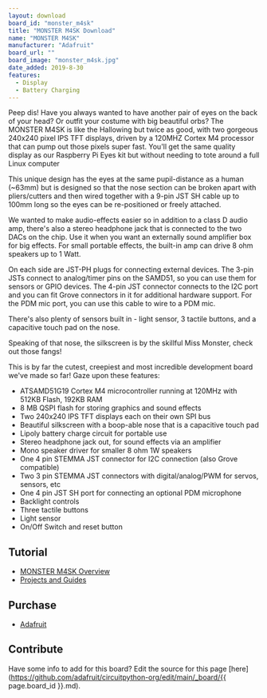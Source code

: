 ```yaml
---
layout: download
board_id: "monster_m4sk"
title: "MONSTER M4SK Download"
name: "MONSTER M4SK"
manufacturer: "Adafruit"
board_url: ""
board_image: "monster_m4sk.jpg"
date_added: 2019-8-30
features:
  - Display
  - Battery Charging
---
```


Peep dis! Have you always wanted to have another pair of eyes on the back of your
head? Or outfit your costume with big beautiful orbs? The MONSTER M4SK is like the
Hallowing but twice as good, with two gorgeous 240x240 pixel IPS TFT displays, driven
by a 120MHZ Cortex M4 processor that can pump out those pixels super fast. You'll get
the same quality display as our Raspberry Pi Eyes kit but without needing to tote
around a full Linux computer

This unique design has the eyes at the same pupil-distance as a human (~63mm) but is
designed so that the nose section can be broken apart with pliers/cutters and then
wired together with a 9-pin JST SH cable up to 100mm long so the eyes can be
re-positioned or freely attached.

We wanted to make audio-effects easier so in addition to a class D audio amp, there's
also a stereo headphone jack that is connected to the two DACs on the chip. Use it
when you want an externally sound amplifier box for big effects. For small portable
effects, the built-in amp can drive 8 ohm speakers up to 1 Watt.

On each side are JST-PH plugs for connecting external devices. The 3-pin JSTs connect
to analog/timer pins on the SAMD51, so you can use them for sensors or GPIO
devices. The 4-pin JST connector connects to the I2C port and you can fit Grove
connectors in it for additional hardware support. For the PDM mic port, you can use
this cable to wire to a PDM mic.

There's also plenty of sensors built in - light sensor, 3 tactile buttons, and a
capacitive touch pad on the nose.

Speaking of that nose, the silkscreen is by the skillful Miss Monster, check out those fangs!

This is by far the cutest, creepiest and most incredible development board we've made so far!
Gaze upon these features:

* ATSAMD51G19 Cortex M4 microcontroller running at 120MHz with 512KB Flash, 192KB RAM
* 8 MB QSPI flash for storing graphics and sound effects
* Two 240x240 IPS TFT displays each on their own SPI bus
* Beautiful silkscreen with a boop-able nose that is a capacitive touch pad
* Lipoly battery charge circuit for portable use
* Stereo headphone jack out, for sound effects via an amplifier
* Mono speaker driver for smaller 8 ohm 1W speakers
* One 4 pin STEMMA JST connector for I2C connection (also Grove compatible)
* Two 3 pin STEMMA JST connectors with digital/analog/PWM for servos, sensors, etc
* One 4 pin JST SH port for connecting an optional PDM microphone
* Backlight controls
* Three tactile buttons
* Light sensor
* On/Off Switch and reset button

## Tutorial

- [MONSTER M4SK Overview](https://learn.adafruit.com/adafruit-monster-m4sk-eyes)
- [Projects and Guides](https://learn.adafruit.com/products/4343/guides)

## Purchase

* [Adafruit](https://www.adafruit.com/product/4343)

## Contribute

Have some info to add for this board? Edit the source for this page [here](https://github.com/adafruit/circuitpython-org/edit/main/_board/{{ page.board_id }}.md).
